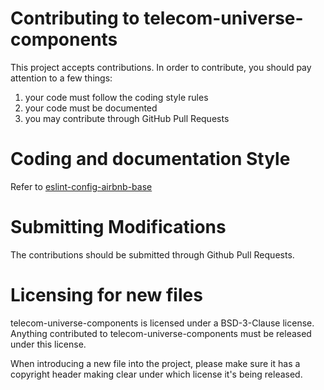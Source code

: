 # Contributing to telecom-universe-components

This project accepts contributions. In order to contribute, you should
pay attention to a few things:

1. your code must follow the coding style rules
2. your code must be documented
3. you may contribute through GitHub Pull Requests

# Coding and documentation Style

Refer to [eslint-config-airbnb-base](https://github.com/airbnb/javascript/tree/master/packages/eslint-config-airbnb-base)

# Submitting Modifications

The contributions should be submitted through Github Pull Requests.

# Licensing for new files

telecom-universe-components is licensed under a BSD-3-Clause license. Anything
contributed to telecom-universe-components must be released under this license.

When introducing a new file into the project, please make sure it has a
copyright header making clear under which license it's being released.
